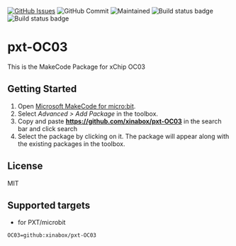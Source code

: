 [![GitHub Issues](https://img.shields.io/github/issues/xinabox/pxt-OC03.svg)](https://github.com/xinabox/pxt-OC03/issues) 
![GitHub Commit](https://img.shields.io/github/last-commit/xinabox/pxt-OC03) 
![Maintained](https://img.shields.io/maintenance/yes/2020) 
![Build status badge](https://github.com/xinabox/pxt-OC03/workflows/maker/badge.svg)
![Build status badge](https://github.com/xinabox/pxt-OC03/workflows/microbit/badge.svg)
# pxt-OC03

This is the MakeCode Package for xChip OC03

## Getting Started

1. Open [Microsoft MakeCode for micro:bit](https://makecode.microbit.org).
2. Select *Advanced > Add Package* in the toolbox.
3. Copy and paste **https://github.com/xinabox/pxt-OC03** in the search bar and click search
4. Select the package by clicking on it. The package will appear along with the existing packages in the toolbox.

## License

MIT

## Supported targets

* for PXT/microbit
```package
OC03=github:xinabox/pxt-OC03
```
